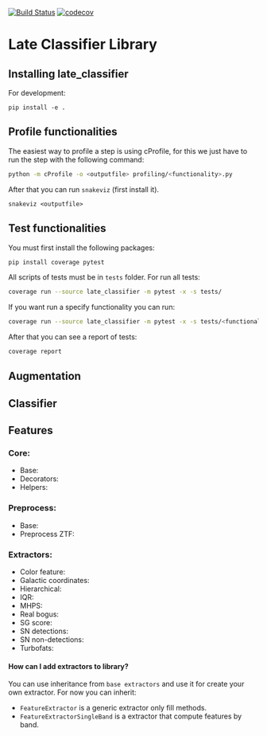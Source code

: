 [![Build Status](https://travis-ci.com/alercebroker/late_classifier.svg?token=FuwtsLbsSNgHY1qXBVmB&branch=paper_paula)](https://travis-ci.com/alercebroker/late_classifier)
[![codecov](https://codecov.io/gh/alercebroker/late_classifier/branch/paper_paula/graph/badge.svg?token=5VNGJTSOCK)](https://codecov.io/gh/alercebroker/late_classifier)


# Late Classifier Library

## Installing late_classifier
For development:

```
pip install -e .
```


## Profile functionalities
The easiest way to profile a step is using cProfile, for this we just have to run the step with the following command:

```bash
python -m cProfile -o <outputfile> profiling/<functionality>.py
```

After that you can run `snakeviz` (first install it).

```
snakeviz <outputfile>
```

## Test functionalities
You must first install the following packages:

```bash
pip install coverage pytest
```

All scripts of tests must be in `tests` folder. For run all tests:

```bash
coverage run --source late_classifier -m pytest -x -s tests/
```

If you want run a specify functionality you can run:

```bash
coverage run --source late_classifier -m pytest -x -s tests/<functionality>
```

After that you can see a report of tests:

```bash
coverage report
```


## Augmentation

## Classifier

## Features

### Core:

- Base:
- Decorators:
- Helpers:

### Preprocess:

- Base:
- Preprocess ZTF:

### Extractors:

- Color feature:
- Galactic coordinates:
- Hierarchical:
- IQR:
- MHPS:
- Real bogus:
- SG score:
- SN detections:
- SN non-detections:
- Turbofats:

#### How can I add extractors to library? 
You can use inheritance from `base extractors` and use it for create your own extractor. For now you can inherit:
- `FeatureExtractor` is a generic extractor only fill methods.
- `FeatureExtractorSingleBand` is a extractor that compute features by band.

